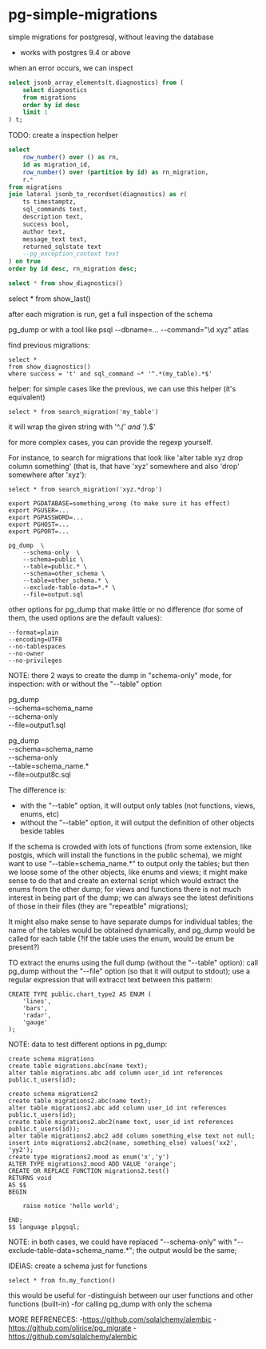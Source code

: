 # pg-simple-migrations
simple migrations for postgresql, without leaving the database

- works with postgres 9.4 or above

when an error occurs, we can inspect

```sql
select jsonb_array_elements(t.diagnostics) from (
    select diagnostics
    from migrations
    order by id desc
    limit 1
) t;
```

TODO: create a inspection helper 

```sql
select
    row_number() over () as rn,
    id as migration_id,
    row_number() over (partition by id) as rn_migration,
    r.*
from migrations
join lateral jsonb_to_recordset(diagnostics) as r(
    ts timestamptz,
    sql_commands text,
    description text,
    success bool,
    author text,
    message_text text,
    returned_sqlstate text
    --pg_exception_context text
) on true
order by id desc, rn_migration desc;

select * from show_diagnostics()
```


select * from show_last()

after each migration is run, get a full inspection of the schema 

pg_dump or with a tool like 
psql --dbname=... --command="\d xyz"
atlas


find previous migrations:

```
select * 
from show_diagnostics()
where success = 't' and sql_command ~* '^.*(my_table).*$'
```

helper: for simple cases like the previous, we can use this helper (it's equivalent)
```
select * from search_migration('my_table')
```

it will wrap the given string with '^.*(' and ').*$'

for more complex cases, you can provide the regexp yourself. 

For instance, to search for migrations that look like 'alter table xyz drop column something' (that is, that have 'xyz' somewhere and also 'drop' somewhere after 'xyz'):

```
select * from search_migration('xyz.*drop')
```


```
export PGDATABASE=something_wrong (to make sure it has effect)
export PGUSER=...
export PGPASSWORD=...
export PGHOST=...
export PGPORT=...

pg_dump  \
    --schema-only  \
    --schema=public \
    --table=public.* \
    --schema=other_schema \
    --table=other_schema.* \
    --exclude-table-data=*.* \
    --file=output.sql
```




other options for pg_dump that make little or no difference (for some of them, the used options are the default values):

```
--format=plain
--encoding=UTF8
--no-tablespaces
--no-owner
--no-privileges
```




NOTE: there 2 ways to create the dump in "schema-only" mode, for inspection: with or without the "--table" option

pg_dump  \
    --schema=schema_name \
    --schema-only  \
    --file=output1.sql


pg_dump  \
    --schema=schema_name \
    --schema-only  \
    --table=schema_name.* \
    --file=output8c.sql

The difference is: 
- with the "--table" option, it will output only tables (not functions, views, enums, etc)
- without the "--table" option, it will output the definition of other objects beside tables

If the schema is crowded with lots of functions (from some extension, like postgis, which will install the functions in the public schema), we might want to use "--table=schema_name.*" to output only the tables; but then we loose some of the other objects, like enums and views; it might make sense to do that and create an external script which would extract the enums from the other dump; for views and functions there is not much interest in being part of the dump; we can always see the latest definitions of those in their files (they are "repeatble" migrations);

It might also make sense to have separate dumps for individual tables; the name of the tables would be obtained dynamically, and pg_dump would be called for each table (?if the table uses the enum, would be enum be present?)

TO extract the enums using the full dump (without the "--table" option): call pg_dump without the "--file" option (so that it will output to stdout); use a regular expression that will extracct text between this pattern: 

```
CREATE TYPE public.chart_type2 AS ENUM (
    'lines',
    'bars',
    'radar',
    'gauge'
);
```


NOTE: data to test different options in pg_dump:

```
create schema migrations
create table migrations.abc(name text);
alter table migrations.abc add column user_id int references public.t_users(id);

create schema migrations2
create table migrations2.abc(name text);
alter table migrations2.abc add column user_id int references public.t_users(id);
create table migrations2.abc2(name text, user_id int references public.t_users(id));
alter table migrations2.abc2 add column something_else text not null;
insert into migrations2.abc2(name, something_else) values('xx2', 'yy2');
create type migrations2.mood as enum('x','y')
ALTER TYPE migrations2.mood ADD VALUE 'orange';
CREATE OR REPLACE FUNCTION migrations2.test()
RETURNS void
AS $$
BEGIN

    raise notice 'hello world';

END;
$$ language plpgsql;
```



NOTE: in both cases, we could have replaced "--schema-only" with "--exclude-table-data=schema_name.*"; the output would be the same;




IDEIAS:
create a schema just for functions
```
select * from fn.my_function()
```
this would be useful for
-distinguish between our user functions and other functions (built-in)
-for calling pg_dump with only the schema


MORE REFRENECES:
-https://github.com/sqlalchemy/alembic
-https://github.com/olirice/pg_migrate
-https://github.com/sqlalchemy/alembic